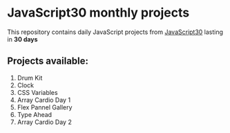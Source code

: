 # JavaScript30 monthly projects

This repository contains daily JavaScript projects from [JavaScript30](https://javascript30.com/ "JavaScript30 website") lasting in **30 days**

## Projects available:

1. Drum Kit
2. Clock
3. CSS Variables
4. Array Cardio Day 1
5. Flex Pannel Gallery
6. Type Ahead
7. Array Cardio Day 2
